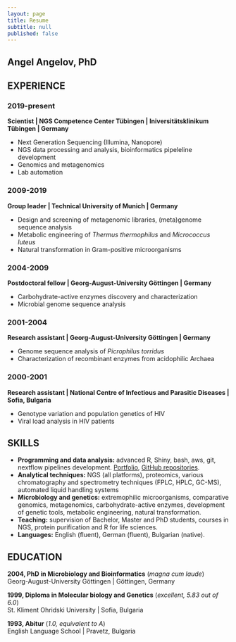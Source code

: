 ```yaml
---
layout: page
title: Resume
subtitle: null
published: false
---
```

## Angel Angelov, PhD

## EXPERIENCE
### 2019-present
**Scientist | NGS Competence Center Tübingen | Iniversitätsklinikum Tübingen | Germany**

- Next Generation Sequencing (Illumina, Nanopore)
- NGS data processing and analysis, bioinformatics pipeleline development
- Genomics and metagenomics
- Lab automation

### 2009-2019
**Group leader | Technical University of Munich | Germany**

- Design and screening of metagenomic libraries, (meta)genome sequence analysis
- Metabolic engineering of _Thermus thermophilus_ and _Micrococcus luteus_
- Natural transformation in Gram-positive microorganisms

### 2004-2009
**Postdoctoral fellow | Georg-August-University Göttingen | Germany**
- Carbohydrate-active enzymes discovery and characterization
- Microbial genome sequence analysis

### 2001-2004
**Research assistant | Georg-August-University Göttingen | Germany**
- Genome sequence analysis of _Picrophilus torridus_
- Characterization of recombinant enzymes from acidophilic Archaea

### 2000-2001
**Research assistant | National Centre of Infectious and Parasitic Diseases | Sofia, Bulgaria**
- Genotype variation and population genetics of HIV 
- Viral load analysis in HIV patients

## SKILLS
- **Programming and data analysis:** advanced R, Shiny, bash, aws, git, nextflow pipelines development. [Portfolio](https://angelovangel.github.io/portfolio), [GitHub repositories](https://github.com/angelovangel). 
- **Analytical techniques:** NGS (all platforms), proteomics, various chromatography and spectrometry techniques (FPLC, HPLC, GC-MS), automated liquid handling systems
- **Microbiology and genetics:** extremophilic microorganisms, comparative genomics, metagenomics, carbohydrate-active enzymes, development of genetic tools, metabolic engineering, natural transformation.
- **Teaching:** supervision of Bachelor, Master and PhD students, courses in NGS, protein purification and R for life sciences.
- **Languages:** English (fluent), German (fluent), Bulgarian (native).

## EDUCATION
**2004, PhD in Microbiology and Bioinformatics** (_magna cum laude_)   
Georg-August-University Göttingen | Göttingen, Germany 

**1999, Diploma in Molecular biology and Genetics** (_excellent, 5.83 out of 6.0_)  
St. Kliment Ohridski University | Sofia, Bulgaria

**1993, Abitur** (_1.0, equivalent to A_)   
English Language School | Pravetz, Bulgaria




